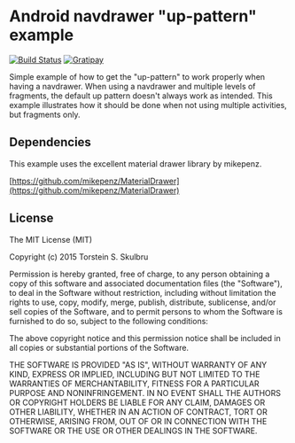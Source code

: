 # Android navdrawer "up-pattern" example
[![Build Status](https://travis-ci.org/tskulbru/android-navdrawer-up-pattern-example.svg)](https://travis-ci.org/tskulbru/android-navdrawer-up-pattern-example)
[![Gratipay](http://img.shields.io/gratipay/tskulbru.svg)](https://gratipay.com/tskulbru)

Simple example of how to get the "up-pattern" to work properly when having a navdrawer. When using a navdrawer and multiple levels of 
fragments, the default up pattern doesn't always work as intended. This example illustrates how it should be done when not using multiple activities, but fragments only.

## Dependencies
This example uses the excellent material drawer library by mikepenz.

[https://github.com/mikepenz/MaterialDrawer](https://github.com/mikepenz/MaterialDrawer)

## License
The MIT License (MIT)

Copyright (c) 2015 Torstein S. Skulbru

Permission is hereby granted, free of charge, to any person obtaining a copy
of this software and associated documentation files (the "Software"), to deal
in the Software without restriction, including without limitation the rights
to use, copy, modify, merge, publish, distribute, sublicense, and/or sell
copies of the Software, and to permit persons to whom the Software is
furnished to do so, subject to the following conditions:

The above copyright notice and this permission notice shall be included in all
copies or substantial portions of the Software.

THE SOFTWARE IS PROVIDED "AS IS", WITHOUT WARRANTY OF ANY KIND, EXPRESS OR
IMPLIED, INCLUDING BUT NOT LIMITED TO THE WARRANTIES OF MERCHANTABILITY,
FITNESS FOR A PARTICULAR PURPOSE AND NONINFRINGEMENT. IN NO EVENT SHALL THE
AUTHORS OR COPYRIGHT HOLDERS BE LIABLE FOR ANY CLAIM, DAMAGES OR OTHER
LIABILITY, WHETHER IN AN ACTION OF CONTRACT, TORT OR OTHERWISE, ARISING FROM,
OUT OF OR IN CONNECTION WITH THE SOFTWARE OR THE USE OR OTHER DEALINGS IN THE
SOFTWARE.
